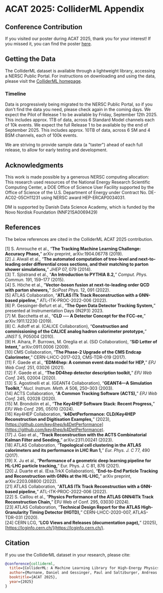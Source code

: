 # ACAT 2025: ColliderML Appendix

## Conference Contribution

If you visited our poster during ACAT 2025, thank you for your interest! If you missed it, you can find the poster [here](https://indico.cern.ch/event/1488410/contributions/6561432/).

## Getting the Data

The ColliderML dataset is available through a lightweight library, accessing a NERSC Public Portal. For instructions on downloading and using the data, please visit the [ColliderML homepage](https://www.danielmurnane.com/ColliderML/).

### Timeline

Data is progressively being migrated to the NERSC Public Portal, so if you don't find the data you need, please check again in the coming days. We expect the Pilot of Release 1 to be available by Friday, September 12th 2025. This includes approx. 1TB of data, across 6 Standard Model channels each of 10k events. We expect the full Release 1 to be available by the end of September 2025. This includes approx. 10TB of data, across 6 SM and 4 BSM channels, each of 100k events.

We are striving to provide sample data (a "taster") ahead of each full release, to allow for early testing and development.

## Acknowledgments

This work is made possible by a generous NERSC computing allocation: This research used resources of the National Energy Research Scientific Computing Center, a DOE Office of Science User Facility supported by the Office of Science of the U.S. Department of Energy under Contract No. DE-AC02-05CH11231 using NERSC award HEP-ERCAP0034031.

DM is supported by Danish Data Science Academy, which is funded by the Novo Nordisk Foundation (NNF21SA0069429)

## References

The below references are cited in the ColliderML ACAT 2025 contribution.

[1]  S. Amrouche et al., “**The Tracking Machine Learning Challenge: Accuracy Phase,**” arXiv preprint, arXiv:1904.06778 (2019). \
[2]  J. Alwall et al., “**The automated computation of tree-level and next-to-leading order differential cross sections, and their matching to parton shower simulations,**” *JHEP* 07, 079 (2014). \
[3]  T. Sjöstrand et al., “**An Introduction to PYTHIA 8.2,**” *Comput. Phys. Commun.* 191, 159–177 (2015). \
[4]  S. Höche et al., “**Vector-boson fusion at next-to-leading order QCD with parton showers,**” *SciPost Phys.* 12, 091 (2022). \
[5]  ATLAS Collaboration, “**ATLAS ITk Track Reconstruction with a GNN-based pipeline,**” ATL-ITK-PROC-2022-006 (2022). \
[6]  P. Gessinger-Befurt et al., “**The Open Data Detector Tracking System,**” presented at Instrumentation Days (IN2P3) 2023. \
[7]  M. Bacchetta et al., “**CLD --- A Detector Concept for the FCC-ee,**” arXiv:1911.12230 (2019). \
[8]  C. Adloff et al. (CALICE Collaboration), “**Construction and commissioning of the CALICE analog hadron calorimeter prototype,**” *JINST* 5, P05004 (2010). \
[9]  H. Aihara, P. Burrows, M. Oreglia et al. (SiD Collaboration), “**SiD Letter of Intent,**” arXiv:0911.0006 (2009). \
[10] CMS Collaboration, “**The Phase-2 Upgrade of the CMS Endcap Calorimeter,**” CERN-LHCC-2017-023, CMS-TDR-019 (2017). \
[11] F. Gaede et al., “**EDM4hep: A common event data model for HEP,**” *EPJ Web Conf.* 251, 03026 (2021). \
[12] F. Gaede et al., “**The DD4hep detector description toolkit,**” *EPJ Web Conf.* 245, 02004 (2020). \
[13] S. Agostinelli et al. (GEANT4 Collaboration), “**GEANT4—A Simulation Toolkit,**” *Nucl. Instrum. Meth. A* 506, 250–303 (2003). \
[14] ACTS Collaboration, “**A Common Tracking Software (ACTS),**” *EPJ Web Conf.* 245, 02028 (2020). \
[15] M. Brondolin et al., “**The Key4HEP Software Stack: Recent Progress,**” *EPJ Web Conf.* 295, 05010 (2024). \
[16] Key4HEP Collaboration, “**k4DetPerformance: CLD/Key4HEP Reconstruction and Digitisation Examples,**” (2023), [https://github.com/key4hep/k4DetPerformance](https://github.com/key4hep/k4DetPerformance). \
[17] J. Gao et al., “**Track Reconstruction with the ACTS Combinatorial Kalman Filter and Seeding,**” arXiv:2311.00241 (2023). \
[18] ATLAS Collaboration, “**Topological cell clustering in the ATLAS calorimeters and its performance in LHC Run 1,**” *Eur. Phys. J. C* 77, 490 (2017). \
[19] X. Ju et al., “**Performance of a geometric deep learning pipeline for HL-LHC particle tracking,**” Eur. Phys. J. C 81, 876 (2021). \
[20] J. Duarte et al. (Exa.TrkX Collaboration), “**End-to-End Particle Tracking and Reconstruction with GNNs at the HL-LHC,**” arXiv preprint, arXiv:2203.08800 (2022). \
[21] ATLAS Collaboration, “**ATLAS ITk Track Reconstruction with a GNN-based pipeline,**” ATL-ITK-PROC-2022-006 (2022). \
[22] S. Caillou et al., “**Physics Performance of the ATLAS GNN4ITk Track Reconstruction Chain,**” EPJ Web of Conf. 295, 03030 (2024). \
[23] ATLAS Collaboration, “**Technical Design Report for the ATLAS High-Granularity Timing Detector (HGTD),**” CERN-LHCC-2020-007, ATLAS-TDR-031 (2020). \
[24] CERN LCG, “**LCG Views and Releases (documentation page),**” (2025), [https://lcginfo.cern.ch/](https://lcginfo.cern.ch/).

## Citation

If you use the ColliderML dataset in your research, please cite:
```bibtex
@conference{colliderml,
  title={ColliderML: A Machine Learning Library for High-Energy Physics},
  author={Murnane, Daniel and Gessinger, Paul and Saltzburger, Andreas and Zaborowska, Anna and Stefl, Andreas and Skov, Stine Kofoed and Raaholt, Marcus},
  booktitle={ACAT 2025},
  year={2025}
}
```
